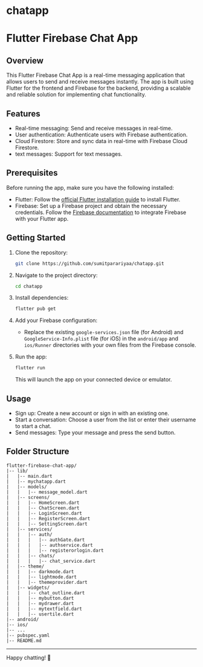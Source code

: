 # chatapp

# Flutter Firebase Chat App

## Overview

This Flutter Firebase Chat App is a real-time messaging application that allows users to send and receive messages instantly. The app is built using Flutter for the frontend and Firebase for the backend, providing a scalable and reliable solution for implementing chat functionality.

## Features

- Real-time messaging: Send and receive messages in real-time.
- User authentication: Authenticate users with Firebase authentication.
- Cloud Firestore: Store and sync data in real-time with Firebase Cloud Firestore.
- text messages: Support for text messages.

## Prerequisites

Before running the app, make sure you have the following installed:

- Flutter: Follow the [official Flutter installation guide](https://flutter.dev/docs/get-started/install) to install Flutter.
- Firebase: Set up a Firebase project and obtain the necessary credentials. Follow the [Firebase documentation](https://firebase.google.com/docs/flutter/setup) to integrate Firebase with your Flutter app.

## Getting Started

1. Clone the repository:

   ```bash
   git clone https://github.com/sumitparariyaa/chatapp.git
   ```

2. Navigate to the project directory:

   ```bash
   cd chatapp
   ```

3. Install dependencies:

   ```bash
   flutter pub get
   ```

4. Add your Firebase configuration:

    - Replace the existing `google-services.json` file (for Android) and `GoogleService-Info.plist` file (for iOS) in the `android/app` and `ios/Runner` directories with your own files from the Firebase console.

5. Run the app:

   ```bash
   flutter run
   ```

   This will launch the app on your connected device or emulator.

## Usage

- Sign up: Create a new account or sign in with an existing one.
- Start a conversation: Choose a user from the list or enter their username to start a chat.
- Send messages: Type your message and press the send button.

## Folder Structure

```plaintext
flutter-firebase-chat-app/
|-- lib/
|   |-- main.dart
|   |-- mychatapp.dart
|   |-- models/
|   |   |-- message_model.dart
|   |-- screens/
|   |   |-- HomeScreen.dart
|   |   |-- ChatScreen.dart
|   |   |-- LoginScreen.dart
|   |   |-- RegisterScreen.dart
|   |   |-- SettingScreen.dart
|   |-- services/
|   |   |-- auth/
|   |   |   |-- authGate.dart
|   |   |   |-- authservice.dart
|   |   |   |-- registerorlogin.dart
|   |   |-- chats/
|   |   |   |-- chat_service.dart
|   |-- theme/
|   |   |-- darkmode.dart
|   |   |-- lightmode.dart
|   |   |-- themeprovider.dart
|   |-- widgets/
|   |   |-- chat_outline.dart
|   |   |-- mybutton.dart
|   |   |-- mydrawer.dart
|   |   |-- mytextfield.dart
|   |   |-- usertile.dart
|-- android/
|-- ios/
|-- ...
|-- pubspec.yaml
|-- README.md
```

---

Happy chatting! 🚀